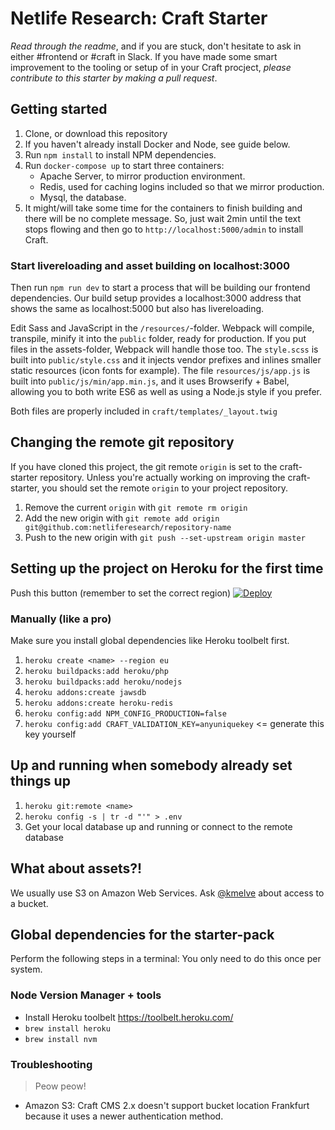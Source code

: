 # Netlife Research: Craft Starter

*Read through the readme*, and if you are stuck, don't hesitate to ask in either #frontend or #craft in Slack. If you have made some smart improvement to the tooling or setup of in your Craft procject, _please contribute to this starter by making a pull request_.

## Getting started

1. Clone, or download this repository
1. If you haven't already install Docker and Node, see guide below.
1. Run `npm install` to install NPM dependencies.
1. Run `docker-compose up` to start three containers:
    - Apache Server, to mirror production environment.
    - Redis, used for caching logins included so that we mirror production.
    - Mysql, the database.
1. It might/will take some time for the containers to finish building and there will be no complete message. So, just wait 2min until the text stops flowing and then go to `http://localhost:5000/admin` to install Craft. 

### Start livereloading and asset building on localhost:3000

Then run `npm run dev` to start a process that will be building our frontend dependencies. Our build setup provides a localhost:3000 address that shows the same as localhost:5000 but also has livereloading.

Edit Sass and JavaScript in the `/resources/`-folder. Webpack will compile, transpile, minify it into the `public` folder, ready for production. If you put files in the assets-folder, Webpack will handle those too. The `style.scss` is built into `public/style.css` and it injects vendor prefixes and inlines smaller static resources (icon fonts for example). The file `resources/js/app.js` is built into `public/js/min/app.min.js`, and it uses Browserify + Babel, allowing you to both write ES6 as well as using a Node.js style if you prefer.

Both files are properly included in `craft/templates/_layout.twig`

## Changing the remote git repository

If you have cloned this project, the git remote `origin` is set to the craft-starter repository. Unless you're actually working on improving the craft-starter, you should set the remote `origin` to your project repository.

1. Remove the current `origin` with `git remote rm origin`
2. Add the new origin with `git remote add origin git@github.com:netliferesearch/repository-name`
3. Push to the new origin with `git push --set-upstream origin master`

## Setting up the project on Heroku for the first time

Push this button (remember to set the correct region)
[![Deploy](https://www.herokucdn.com/deploy/button.svg)](https://heroku.com/deploy?template=https://github.com/netliferesearch/craft-starter/tree/master)

### Manually (like a pro)

Make sure you install global dependencies like Heroku toolbelt first.

1. `heroku create <name> --region eu`
2. `heroku buildpacks:add heroku/php`
2. `heroku buildpacks:add heroku/nodejs`
3. `heroku addons:create jawsdb`
3. `heroku addons:create heroku-redis`
2. `heroku config:add NPM_CONFIG_PRODUCTION=false`
2. `heroku config:add CRAFT_VALIDATION_KEY=anyuniquekey` <= generate this key yourself

## Up and running when somebody already set things up
1. `heroku git:remote <name>`
2. `heroku config -s | tr -d "'" > .env`
3. Get your local database up and running or connect to the remote database

## What about assets?!

We usually use S3 on Amazon Web Services. Ask [@kmelve](https://github.com/kmelve) about access to a bucket.

## Global dependencies for the starter-pack

Perform the following steps in a terminal:
You only need to do this once per system.

### Node Version Manager + tools

* Install Heroku toolbelt <https://toolbelt.heroku.com/>
* `brew install heroku`
* `brew install nvm`

### Troubleshooting

>Peow peow!

- Amazon S3: Craft CMS 2.x doesn't support bucket location Frankfurt because it uses a newer authentication method.
